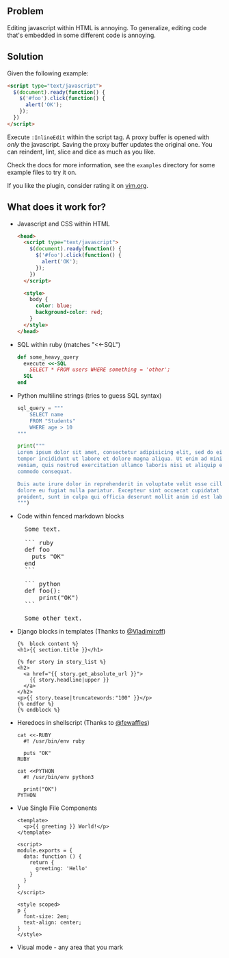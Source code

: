 ## Problem

Editing javascript within HTML is annoying. To generalize, editing code that's
embedded in some different code is annoying.

## Solution

Given the following example:

``` html
<script type="text/javascript">
  $(document).ready(function() {
    $('#foo').click(function() {
      alert('OK');
    });
  })
</script>
```

Execute `:InlineEdit` within the script tag. A proxy buffer is opened with
*only* the javascript. Saving the proxy buffer updates the original one. You
can reindent, lint, slice and dice as much as you like.

Check the docs for more information, see the `examples` directory for some
example files to try it on.

If you like the plugin, consider rating it on [vim.org](http://www.vim.org/scripts/script.php?script_id=3829).

## What does it work for?

- Javascript and CSS within HTML

  ``` html
  <head>
    <script type="text/javascript">
      $(document).ready(function() {
        $('#foo').click(function() {
          alert('OK');
        });
      })
    </script>

    <style>
      body {
        color: blue;
        background-color: red;
      }
    </style>
  </head>
  ```

- SQL within ruby (matches "<<-SQL")

  ``` ruby
  def some_heavy_query
    execute <<-SQL
      SELECT * FROM users WHERE something = 'other';
    SQL
  end
  ```

- Python multiline strings (tries to guess SQL syntax)

  ``` python
  sql_query = """
      SELECT name
      FROM "Students"
      WHERE age > 10
  """

  print("""
  Lorem ipsum dolor sit amet, consectetur adipisicing elit, sed do eiusmod
  tempor incididunt ut labore et dolore magna aliqua. Ut enim ad minim
  veniam, quis nostrud exercitation ullamco laboris nisi ut aliquip ex ea
  commodo consequat.

  Duis aute irure dolor in reprehenderit in voluptate velit esse cillum
  dolore eu fugiat nulla pariatur. Excepteur sint occaecat cupidatat non
  proident, sunt in culpa qui officia deserunt mollit anim id est laborum.
  """)
  ```

- Code within fenced markdown blocks

  <pre>
    Some text.

    ``` ruby
    def foo
      puts "OK"
    end
    ```

    ``` python
    def foo():
        print("OK")
    ```

    Some other text.
  </pre>

- Django blocks in templates (Thanks to [@Vladimiroff](https://github.com/Vladimiroff))

  ``` htmldjango
  {%  block content %}
  <h1>{{ section.title }}</h1>

  {% for story in story_list %}
  <h2>
    <a href="{{ story.get_absolute_url }}">
      {{ story.headline|upper }}
    </a>
  </h2>
  <p>{{ story.tease|truncatewords:"100" }}</p>
  {% endfor %}
  {% endblock %}
  ```

- Heredocs in shellscript (Thanks to [@fewaffles](https://github.com/fewaffles))

  ```
  cat <<-RUBY
    #! /usr/bin/env ruby

    puts "OK"
  RUBY

  cat <<PYTHON
    #! /usr/bin/env python3

    print("OK")
  PYTHON
  ```

- Vue Single File Components

  ```vue
  <template>
    <p>{{ greeting }} World!</p>
  </template>

  <script>
  module.exports = {
    data: function () {
      return {
        greeting: 'Hello'
      }
    }
  }
  </script>

  <style scoped>
  p {
    font-size: 2em;
    text-align: center;
  }
  </style>
  ```

- Visual mode - any area that you mark
